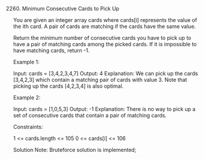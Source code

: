 2260. Minimum Consecutive Cards to Pick Up


You are given an integer array cards where cards[i] represents the value of the ith card. A pair of cards are matching if the cards have the same value.

Return the minimum number of consecutive cards you have to pick up to have a pair of matching cards among the picked cards. If it is impossible to have matching cards, return -1.

Example 1:

Input: cards = [3,4,2,3,4,7]
Output: 4
Explanation: We can pick up the cards [3,4,2,3] which contain a matching pair of cards with value 3. Note that picking up the cards [4,2,3,4] is also optimal.

Example 2:

Input: cards = [1,0,5,3]
Output: -1
Explanation: There is no way to pick up a set of consecutive cards that contain a pair of matching cards.


Constraints:

1 <= cards.length <= 105
0 <= cards[i] <= 106



Solution Note:
Bruteforce solution is implemented;